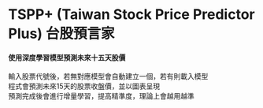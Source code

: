 # TSPP+ (Taiwan Stock Price Predictor Plus) 台股預言家
#### 使用深度學習模型預測未來十五天股價
輸入股票代號後，若無對應模型會自動建立一個，若有則載入模型<br>
程式會預測未來15天的股票收盤價，並以圖表呈現<br>
預測完成後會進行增量學習，提高精準度，理論上會越用越準
